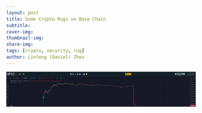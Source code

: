 ```yaml
---
layout: post
title: Some Crypto Rugs on Base Chain
subtitle:
cover-img: 
thumbnail-img: 
share-img: 
tags: [crypto, security, rug]
author: Linfeng (Daniel) Zhou
---
```




![Normie Rug](/assets/img/normie-rug.jpg)